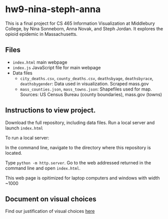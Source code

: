 # hw9-nina-steph-anna

This is a final project for CS 465 Information Visualization at Middlebury College, by Nina Sonneborn, Anna Novak, and Steph Jordan. It explores the opioid epidemic in Massachusetts.

## Files
  +  `index.html` main webpage
  +  `index.js` JavaScript file for main webpage
  +  Data files
      + `city_deaths.csv`, `county_deaths.csv`, `deathsbyage`, `deathsbyrace`, `deathsbygender`: Data used in visualization. Scraped mass.gov
      + `mass_counties.json`, `mass_towns.json`: Shapefiles used for map. Sources: US Census Bureau (county boundaries), mass.gov (towns)


## Instructions to view project.
Download the full repository, including data files. Run a local server and launch `index.html`

To run a local server:

In the command line, navigate to the directory where this repository is located.

Type `python -m http.server`. Go to the web addressed returned in the command line and open `index.html`.

This web page is opitimized for laptop computers and windows with width ~1000

## Document on visual choices
Find our justification of visual choices [here](https://docs.google.com/document/d/1dsqOeGdJ-oMoSeHEbL1xyY4YRggggTEUk8n0qHvvUAw/edit?usp=sharing)
